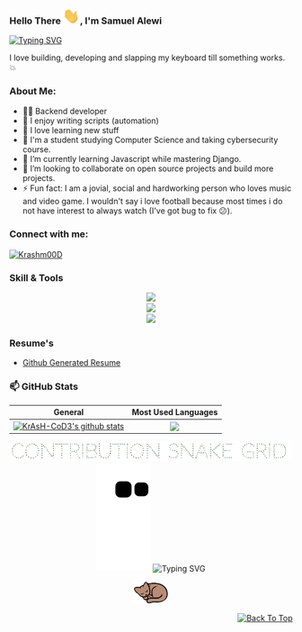 <!-- <h4 align="center">

YOU SURE LIKE BEHIND THE SCENE 😏
      WELCOME ANYWAYS!

```
+@ @ @ @ @ @ @ @ @ @ @ @ @ @ @ @ @ @ @ @ @ @ @ @ @ @ @ @ @ @+
@@         o o                                             @@
@@         | |                                             @@
@@        _L_L_                                            @@
@@     ❮\/__-__\/❯   Programming isn't about what you know @@
@@     ❮(|~o.o~|)❯    It's about what you can figure out   @@
@@     ❮/ \`-'/ \❯                                         @@
@@       _/`U'\_                                           @@
@@      ( .   . )       .----------------------------.     @@
@@     / /     \ \      | while( ! (succed=try() ) ) |     @@
@@     \ |  ,  | /      '----------------------------'     @@
@@      \|=====|/                                          @@
@@       |_.^._|                                           @@
@@       | |"| |                                           @@
@@       ( ) ( )          Testing leads to failure         @@
@@       |_| |_|     and failure leads to understanding    @@
@@   _.-' _j L_ '-._                                       @@
@@  (___.'     '.___)                                      @@
+@ @ @ @ @ @ @ @ @ @ @ @ @ @ @ @ @ @ @ @ @ @ @ @ @ @ @ @ @ @+
```
</h4> -->

<!--
**KrAsH-CoD3/KrAsH-CoD3** is a ✨ _special_ ✨ repository because its `README.md` (this file) appears on your GitHub profile.
-->


### Hello There <img src="https://raw.githubusercontent.com/KrAsH-CoD3/KrAsH-CoD3/main/images/waving%20palm.gif" width="30px">, I'm Samuel Alewi

[![Typing SVG](https://readme-typing-svg.herokuapp.com?color=635DF7&font=Courgette&lines=Cybersecurity+Enthusiasm;Continuous+Learner;Problem+Solver)](https://git.io/typing-svg)

I love building, developing and slapping my keyboard till something works. :collision:

### About Me:
- 😶‍🌫️ Backend developer
- 🦋 I enjoy writing scripts (automation)
- 🔁 I love learning new stuff
- 🔭 I'm a student studying Computer Science and taking cybersecurity course.
- 🌱 I’m currently learning Javascript while mastering Django.
- 👯 I’m looking to collaborate on open source projects and build more projects.
- ⚡ Fun fact: I am a jovial, social and hardworking person who loves music and video game. I wouldn't say i love football because most times i do not have interest to always watch (I've got bug to fix 😕).


<h3 align="left">Connect with me:</h3>
<p align="left">
  <a href="https://twitter.com/krashm00D" target="blank">
    <img align="center" src="https://www.vectorlogo.zone/logos/twitter/twitter-ar21.svg" alt="Krashm00D" />
  </a>
</p>

### Skill & Tools
<p align="center">
  <img src="https://skillicons.dev/icons?i=html,css,tailwind,md,py,django,git" /></br>
  <img src="https://skillicons.dev/icons?i=github,regex,selenium,bots,mongodb,mysql,postgres,wordpress,ableton" /></br>
  <img src="https://skillicons.dev/icons?i=postman,fastapi,sqlite,vscode,linux,powershell,docker,aws" /></br>
</p>


### Resume's
 - [Github Generated Resume](https://resume.github.io/?KrAsH-CoD3)


### 📫 GitHub Stats
| General         | Most Used Languages |
|--------------|:-----:|
| <a href="https://github.com/KrAsH-CoD3/KrAsH-CoD3"><img align="center" src="https://github-readme-stats.vercel.app/api?username=KrAsH-CoD3&count_private=true&show_icons=true&include_all_commits=true&theme=blue-green&hide_border=true" alt="KrAsH-CoD3's github stats" /></a>  |   <a href="https://github.com/KrAsH-CoD3/KrAsH-CoD3"><img align="center" src="https://github-readme-stats.vercel.app/api/top-langs/?username=KrAsH-CoD3&langs_count=5" /></a>

<p align="center">
  <img src="https://raw.githubusercontent.com/KrAsH-CoD3/KrAsH-CoD3/main/images/contribution%20snake%20grid.gif" width="700" />
  <img src="https://github.com/KrAsH-CoD3/KrAsH-CoD3/blob/output/github-contribution-grid-snake.svg" />
  <img align="center" src="https://readme-typing-svg.herokuapp.com?font=DynaPuff&duration=3000&pause=1000&color=635DF7&width=435&center=true&lines=Thank+you+for+visiting.;Have+a+nice+one!" alt="Typing SVG" />
</p>
<div align="center">
  <img src="https://raw.githubusercontent.com/KrAsH-CoD3/KrAsH-CoD3/main/images/Sleeping%20Cat.gif" height="40"/>
</div>   
<p align="right">
  <a href="#top">
    <img src="https://img.shields.io/static/v1?label&message=back+to+top&color=635DF7&style=flat&logo" alt="Back To Top" />
  </a>
</p>

